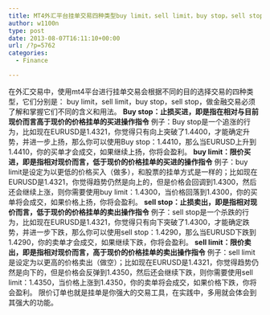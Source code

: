 ```yaml
---
title: MT4外汇平台挂单交易四种类型buy limit，sell limit，buy stop，sell stop
author: w1100n
type: post
date: 2013-08-07T16:11:10+00:00
url: /?p=5762
categories:
  - Finance

---
```

在外汇交易中，使用mt4平台进行挂单交易会根据不同的目的选择交易的四种类型，它们分别是： buy limit，sell limit，buy stop，sell stop，做金融交易必须了解和掌握它们不同的含义和用法。 **Buy stop：止损买进，即是指在相对与目前现价而言高于现价的价格挂单的买进操作指令** 例子：Buy stop是一个追涨的行为，比如现在EURUSD是1.4321，你觉得只有向上突破了1.4400，才能确定升势，并进一步上扬，那么你可以使用Buy stop：1.4410，那么当EURUSD上升到1.4410，你的买单才会成交，如果继续上扬，你将会盈利。 **buy limit：限价买进，即是指相对现价而言，低于现价的价格挂单的买进的操作指令** 例子：buy limit是设定为以更低的价格买入（做多），和股票的挂单方式是一样的；比如现在EURUSD是1.4321，你觉得趋势仍然是向上的，但是价格会回调到1.4300，然后还会继续上涨，则你需要使用buy limit：1.4300，当价格回落到1.4300，你的买单将会成交，如果价格上扬，你将会盈利。 **sell stop：止损卖出，即是指相对现价而言，低于现价的价格挂单的卖出操作指令** 例子：sell stop是一个杀跌的行为，比如现在EURUSD是1.4321，你觉得只有向下突破了1.4300，才能确定跌势，并进一步下跌，那么你可以使用sell stop：1.4290，那么当EURUSD下跌到1.4290，你的卖单才会成交，如果继续下跌，你将会盈利。 **sell limit：限价卖出，即是指相对现价而言，高于现价的价格挂单的卖出操作指令** 例子：sell limit是设定为以更高的价格卖出（做空）；比如现在EURUSD是1.4321，你觉得趋势仍然是向下的，但是价格会反弹到1.4350，然后还会继续下跌，则你需要使用sell limit：1.4350，当价格上涨到1.4350，你的卖单将会成交，如果价格下跌，你将会盈利。 限价订单也就是挂单是你强大的交易工具，在实践中，多用就会体会到其强大的功能。